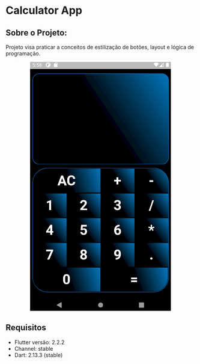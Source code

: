# Calculator App

## Sobre o Projeto:
Projeto visa praticar a conceitos de estilização de botões, layout e lógica de programação.

<p align="center">
  <img src="calculator.gif">
</p>

## Requisitos
- Flutter versão: 2.2.2
- Channel: stable
- Dart: 2.13.3 (stable)



